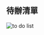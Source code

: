 ## 待辦清單
![to do list](https://github.com/user-attachments/assets/e2c64952-76ba-49c9-9c40-13f214e3a844)

